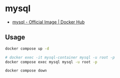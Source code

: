 # mysql

- [mysql - Official Image | Docker Hub](https://hub.docker.com/_/mysql)

## Usage

```sh
docker compose up -d

# docker exec -it mysql-container mysql -u root -p
docker compose exec mysql mysql -u root -p

docker compose down
```
